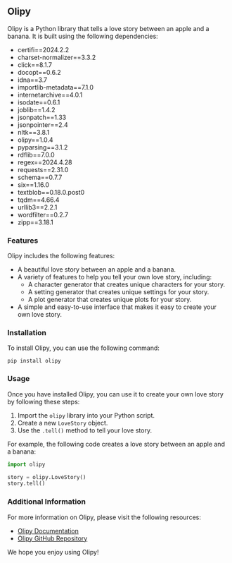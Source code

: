 ## Olipy

Olipy is a Python library that tells a love story between an apple and a banana. It is built using the following dependencies:

* certifi==2024.2.2
* charset-normalizer==3.3.2
* click==8.1.7
* docopt==0.6.2
* idna==3.7
* importlib-metadata==7.1.0
* internetarchive==4.0.1
* isodate==0.6.1
* joblib==1.4.2
* jsonpatch==1.33
* jsonpointer==2.4
* nltk==3.8.1
* olipy==1.0.4
* pyparsing==3.1.2
* rdflib==7.0.0
* regex==2024.4.28
* requests==2.31.0
* schema==0.7.7
* six==1.16.0
* textblob==0.18.0.post0
* tqdm==4.66.4
* urllib3==2.2.1
* wordfilter==0.2.7
* zipp==3.18.1

### Features

Olipy includes the following features:

* A beautiful love story between an apple and a banana.
* A variety of features to help you tell your own love story, including:
    * A character generator that creates unique characters for your story.
    * A setting generator that creates unique settings for your story.
    * A plot generator that creates unique plots for your story.
* A simple and easy-to-use interface that makes it easy to create your own love story.

### Installation

To install Olipy, you can use the following command:

```
pip install olipy
```

### Usage

Once you have installed Olipy, you can use it to create your own love story by following these steps:

1. Import the `olipy` library into your Python script.
2. Create a new `LoveStory` object.
3. Use the `.tell()` method to tell your love story.

For example, the following code creates a love story between an apple and a banana:

```python
import olipy

story = olipy.LoveStory()
story.tell()
```

### Additional Information

For more information on Olipy, please visit the following resources:

* [Olipy Documentation](https://olipy.readthedocs.io/en/latest/)
* [Olipy GitHub Repository](https://github.com/olipy/olipy)

We hope you enjoy using Olipy!